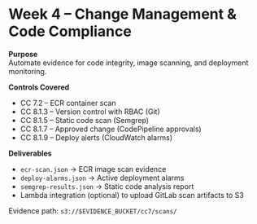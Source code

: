 # Week 4 – Change Management & Code Compliance

**Purpose**  
Automate evidence for code integrity, image scanning, and deployment monitoring.

**Controls Covered**  
- CC 7.2  – ECR container scan  
- CC 8.1.3 – Version control with RBAC (Git)  
- CC 8.1.5 – Static code scan (Semgrep)  
- CC 8.1.7 – Approved change (CodePipeline approvals)  
- CC 8.1.9 – Deploy alerts (CloudWatch alarms)

**Deliverables**
- `ecr-scan.json`  → ECR image scan evidence  
- `deploy-alarms.json` → Active deployment alarms  
- `semgrep-results.json`  → Static code analysis report  
- Lambda integration (optional) to upload GitLab scan artifacts to S3

Evidence path: `s3://$EVIDENCE_BUCKET/cc7/scans/`
